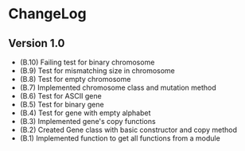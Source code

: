 # ChangeLog

## Version 1.0

- (B.10) Failing test for binary chromosome
- (B.9) Test for mismatching size in chromosome
- (B.8) Test for empty chromosome
- (B.7) Implemented chromosome class and mutation method
- (B.6) Test for ASCII gene
- (B.5) Test for binary gene
- (B.4) Test for gene with empty alphabet
- (B.3) Implemented gene's copy functions
- (B.2) Created Gene class with basic constructor and copy method
- (B.1) Implemented function to get all functions from a module